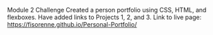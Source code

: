 Module 2 Challenge
Created a person portfolio using CSS, HTML, and flexboxes. Have added links to Projects 1, 2, and 3. 
Link to live page: https://fisorenne.github.io/Personal-Portfolio/
